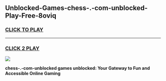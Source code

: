 
## Unblocked-Games-chess-.-com-unblocked-Play-Free-8oviq
<h3>
<a href="https://premium76.site?title=chess-.-com-unblocked&ref=12A">CLICK TO PLAY</a></h3>
<hr>

<h3>
<a href="https://premium76.site?title=chess-.-com-unblocked&ref=12A">CLICK 2 PLAY</a>
  
</h3>

<a href="https://premium76.site?title=chess-.-com-unblocked&ref=12A"><img src="https://clearcache.store/games.png"></a>


**chess-.-com-unblocked games unblocked: Your Gateway to Fun and Accessible Online Gaming**
